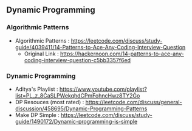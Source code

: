 ## Dynamic Programming


### Algorithmic Patterns
- Algorithmic Patterns : https://leetcode.com/discuss/study-guide/4039411/14-Patterns-to-Ace-Any-Coding-Interview-Question
    - Original Link : https://hackernoon.com/14-patterns-to-ace-any-coding-interview-question-c5bb3357f6ed



### Dynamic Programming
- Aditya's Playlist : https://www.youtube.com/playlist?list=PL_z_8CaSLPWekqhdCPmFohncHwz8TY2Go 
- DP Resouces (most rated) : https://leetcode.com/discuss/general-discussion/458695/Dynamic-Programming-Patterns
- Make DP Simple : https://leetcode.com/discuss/study-guide/1490172/Dynamic-programming-is-simple
